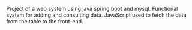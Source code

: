 Project of a web system using java spring boot and mysql.
Functional system for adding and consulting data.
JavaScript used to fetch the data from the table to the front-end.
